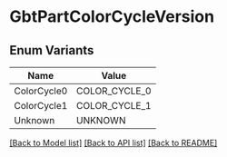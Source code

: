 # GbtPartColorCycleVersion

## Enum Variants

| Name | Value |
|---- | -----|
| ColorCycle0 | COLOR_CYCLE_0 |
| ColorCycle1 | COLOR_CYCLE_1 |
| Unknown | UNKNOWN |


[[Back to Model list]](../README.md#documentation-for-models) [[Back to API list]](../README.md#documentation-for-api-endpoints) [[Back to README]](../README.md)


